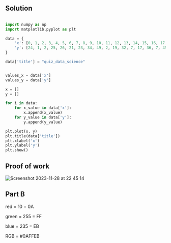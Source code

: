 ## Solution ##

```.py

import numpy as np
import matplotlib.pyplot as plt

data = {
    'x': [0, 1, 2, 3, 4, 5, 6, 7, 8, 9, 10, 11, 12, 13, 14, 15, 16, 17, 18, 19],
    'y': [24, 1, 2, 25, 26, 21, 23, 34, 49, 2, 19, 32, 7, 17, 36, 7, 45, 28, 40, 46]
}

data['title'] = "quiz_data_science"


values_x = data['x']
values_y = data['y']

x = []
y = []

for i in data:
    for x_value in data['x']:
        x.append(x_value)
    for y_value in data['y']:
        y.append(y_value)

plt.plot(x, y)
plt.title(data['title'])
plt.xlabel('x')
plt.ylabel('y')
plt.show()

```

## Proof of work ##

![Screenshot 2023-11-28 at 22 45 14](https://github.com/yuxuantaoisak/unit_2/assets/144768397/fa4f7bd9-a2d3-4ccc-a823-9e15fd3f4d82)

## Part B ##

red = 10 = 0A

green = 255 = FF

blue = 235 = EB

RGB = #0AFFEB
